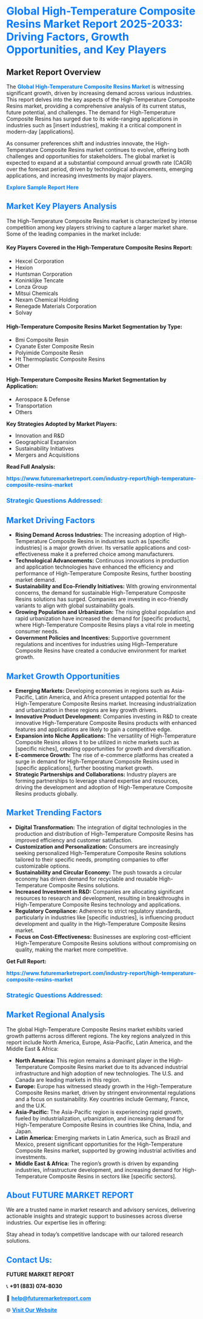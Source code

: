 <h1 style="color: #007BFF;">Global High-Temperature Composite Resins Market Report 2025-2033: Driving Factors, Growth Opportunities, and Key Players</h1>

<section id="overview">
<h2>Market Report Overview</h2>
<p>The <a href="https://www.futuremarketreport.com/industry-report/high-temperature-composite-resins-market" style="color: #007BFF; text-decoration: none;"><strong>Global High-Temperature Composite Resins Market</strong></a> is witnessing significant growth, driven by increasing demand across various industries. This report delves into the key aspects of the High-Temperature Composite Resins market, providing a comprehensive analysis of its current status, future potential, and challenges. The demand for High-Temperature Composite Resins has surged due to its wide-ranging applications in industries such as [insert industries], making it a critical component in modern-day [applications].</p>
<p>As consumer preferences shift and industries innovate, the High-Temperature Composite Resins market continues to evolve, offering both challenges and opportunities for stakeholders. The global market is expected to expand at a substantial compound annual growth rate (CAGR) over the forecast period, driven by technological advancements, emerging applications, and increasing investments by major players.</p>
</section>

<section id="overview">
<p><a href="https://www.futuremarketreport.com/request-sample/reportId=30682" style="color: #007BFF; text-decoration: none;"><strong>Explore Sample Report Here</strong></a></p>
</section>

<section id="key-players">
<h2 style="color: #007BFF;">Market Key Players Analysis</h2>
<p>The High-Temperature Composite Resins market is characterized by intense competition among key players striving to capture a larger market share. Some of the leading companies in the market include:</p>
<h4>Key Players Covered in the High-Temperature Composite Resins Report:</h4>
<ul><li>Hexcel Corporation</li><li>Hexion</li><li>Huntsman Corporation</li><li>Koninklijke Tencate</li><li>Lonza Group</li><li>Mitsui Chemicals</li><li>Nexam Chemical Holding</li><li>Renegade Materials Corporation</li><li>Solvay</li></ul>
<h4>High-Temperature Composite Resins Market Segmentation by Type:</h4>
<ul><li>Bmi Composite Resin</li><li>Cyanate Ester Composite Resin</li><li>Polyimide Composite Resin</li><li>Ht Thermoplastic Composite Resins</li><li>Other</li></ul>

<h4>High-Temperature Composite Resins Market Segmentation by Application:</h4>
<ul><li>Aerospace &amp; Defense</li><li>Transportation</li><li>Others</li></ul>
<p><strong>Key Strategies Adopted by Market Players:</strong></p>
<ul>
<li>Innovation and R&D</li>
<li>Geographical Expansion</li>
<li>Sustainability Initiatives</li>
<li>Mergers and Acquisitions</li>
</ul>
</section>

<section>
<p><strong>Read Full Analysis: </strong></p><a href="https://www.futuremarketreport.com/industry-report/high-temperature-composite-resins-market" style="color: #007BFF; text-decoration: none;"><strong>https://www.futuremarketreport.com/industry-report/high-temperature-composite-resins-market</strong></a>
<h3 style="color: #007BFF;">Strategic Questions Addressed:</h3>
</section>

<section id="driving-factors">
<h2 style="color: #007BFF;">Market Driving Factors</h2>
<ul>
<li><strong>Rising Demand Across Industries:</strong> The increasing adoption of High-Temperature Composite Resins in industries such as [specific industries] is a major growth driver. Its versatile applications and cost-effectiveness make it a preferred choice among manufacturers.</li>
<li><strong>Technological Advancements:</strong> Continuous innovations in production and application technologies have enhanced the efficiency and performance of High-Temperature Composite Resins, further boosting market demand.</li>
<li><strong>Sustainability and Eco-Friendly Initiatives:</strong> With growing environmental concerns, the demand for sustainable High-Temperature Composite Resins solutions has surged. Companies are investing in eco-friendly variants to align with global sustainability goals.</li>
<li><strong>Growing Population and Urbanization:</strong> The rising global population and rapid urbanization have increased the demand for [specific products], where High-Temperature Composite Resins plays a vital role in meeting consumer needs.</li>
<li><strong>Government Policies and Incentives:</strong> Supportive government regulations and incentives for industries using High-Temperature Composite Resins have created a conducive environment for market growth.</li>
</ul>
</section>

<section id="growth-opportunities">
<h2 style="color: #007BFF;">Market Growth Opportunities</h2>
<ul>
<li><strong>Emerging Markets:</strong> Developing economies in regions such as Asia-Pacific, Latin America, and Africa present untapped potential for the High-Temperature Composite Resins market. Increasing industrialization and urbanization in these regions are key growth drivers.</li>
<li><strong>Innovative Product Development:</strong> Companies investing in R&D to create innovative High-Temperature Composite Resins products with enhanced features and applications are likely to gain a competitive edge.</li>
<li><strong>Expansion into Niche Applications:</strong> The versatility of High-Temperature Composite Resins allows it to be utilized in niche markets such as [specific niches], creating opportunities for growth and diversification.</li>
<li><strong>E-commerce Growth:</strong> The rise of e-commerce platforms has created a surge in demand for High-Temperature Composite Resins used in [specific applications], further boosting market growth.</li>
<li><strong>Strategic Partnerships and Collaborations:</strong> Industry players are forming partnerships to leverage shared expertise and resources, driving the development and adoption of High-Temperature Composite Resins products globally.</li>
</ul>
</section>

<section id="trending-factors">
<h2 style="color: #007BFF;">Market Trending Factors</h2>
<ul>
<li><strong>Digital Transformation:</strong> The integration of digital technologies in the production and distribution of High-Temperature Composite Resins has improved efficiency and customer satisfaction.</li>
<li><strong>Customization and Personalization:</strong> Consumers are increasingly seeking personalized High-Temperature Composite Resins solutions tailored to their specific needs, prompting companies to offer customizable options.</li>
<li><strong>Sustainability and Circular Economy:</strong> The push towards a circular economy has driven demand for recyclable and reusable High-Temperature Composite Resins solutions.</li>
<li><strong>Increased Investment in R&D:</strong> Companies are allocating significant resources to research and development, resulting in breakthroughs in High-Temperature Composite Resins technology and applications.</li>
<li><strong>Regulatory Compliance:</strong> Adherence to strict regulatory standards, particularly in industries like [specific industries], is influencing product development and quality in the High-Temperature Composite Resins market.</li>
<li><strong>Focus on Cost-Effectiveness:</strong> Businesses are exploring cost-efficient High-Temperature Composite Resins solutions without compromising on quality, making the market more competitive.</li>
</ul>
</section>

<section>
<p><strong>Get Full Report: </strong></p><a href="https://www.futuremarketreport.com/industry-report/high-temperature-composite-resins-market" style="color: #007BFF; text-decoration: none;"><strong>https://www.futuremarketreport.com/industry-report/high-temperature-composite-resins-market</strong></a>
<h3 style="color: #007BFF;">Strategic Questions Addressed:</h3>
</section>


<section id="regional-analysis">
<h2 style="color: #007BFF;">Market Regional Analysis</h2>
<p>The global High-Temperature Composite Resins market exhibits varied growth patterns across different regions. The key regions analyzed in this report include North America, Europe, Asia-Pacific, Latin America, and the Middle East & Africa:</p>
<ul>
<li><strong>North America:</strong> This region remains a dominant player in the High-Temperature Composite Resins market due to its advanced industrial infrastructure and high adoption of new technologies. The U.S. and Canada are leading markets in this region.</li>
<li><strong>Europe:</strong> Europe has witnessed steady growth in the High-Temperature Composite Resins market, driven by stringent environmental regulations and a focus on sustainability. Key countries include Germany, France, and the U.K.</li>
<li><strong>Asia-Pacific:</strong> The Asia-Pacific region is experiencing rapid growth, fueled by industrialization, urbanization, and increasing demand for High-Temperature Composite Resins in countries like China, India, and Japan.</li>
<li><strong>Latin America:</strong> Emerging markets in Latin America, such as Brazil and Mexico, present significant opportunities for the High-Temperature Composite Resins market, supported by growing industrial activities and investments.</li>
<li><strong>Middle East & Africa:</strong> The region’s growth is driven by expanding industries, infrastructure development, and increasing demand for High-Temperature Composite Resins in sectors like [specific sectors].</li>
</ul>
</section>

<footer>
<h2 style="color: #007BFF;">About FUTURE MARKET REPORT</h2>
<p>We are a trusted name in market research and advisory services, delivering actionable insights and strategic support to businesses across diverse industries. Our expertise lies in offering:</p>

<p>Stay ahead in today’s competitive landscape with our tailored research solutions.</p>

<h2 style="color: #007BFF;">Contact Us:</h2>
<p><strong>FUTURE MARKET REPORT</strong></p>
<p>📞 <strong>+91 (883) 074-8030</strong></p>
<p>📧 <strong><a href="mailto:help@futuremarketreport.com" style="color: #007BFF;">help@futuremarketreport.com</a></strong></p>
<p>🌐 <strong><a href="https://www.futuremarketreport.com/" style="color: #007BFF;">Visit Our Website</a></strong></p>
</footer>